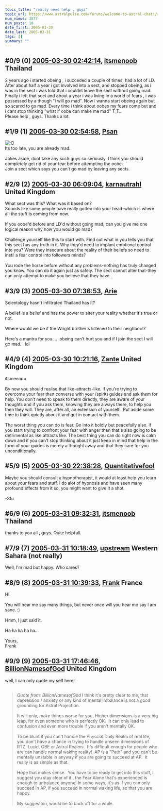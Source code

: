 ```yaml
---
topic_title: "really need help , guyz"
topic_url: https://www.astralpulse.com/forums/welcome-to-astral-chat!/really-need-help-guyz
num_views: 3877
num_posts: 10
date_first: 2005-03-30
date_last: 2005-03-31
tags: []
summary: ""
---
```


## \#0/9 (0) [2005-03-30 02:42:14](https://www.astralpulse.com/forums/index.php?msg=158250), [itsmenoob](https://www.astralpulse.com/forums/profile/?u=8729) Thailand ##
<section>
2 years ago i started obeing , i succeded a couple of times, had a lot of LD. After about half a year i got involved into a sect, and stopped obeing, as i was in the sect i was told that i couldnt leave the sect without going mad. Finally i left that sect and about a year i was living in a world of fears , i was possessed by a though "i will go mad". Now i wanna start obeing again but so scared to go mad. Every time i think about oobes my fears come but and i cant stop thinking "what if oobe can make me mad" T_T..
<br>
Please help , guys. Thanks a lot.
</section>

## \#1/9 (1) [2005-03-30 02:54:58](https://www.astralpulse.com/forums/index.php?msg=158251), [Psan](https://www.astralpulse.com/forums/profile/?u=7878)  ##
<section>
<img alt=":D" class="smiley" src="https://www.astralpulse.com/forums/Smileys/fugue/cheesy.png" title="Cheesy"/>
<br>
Its too late, you are already mad.
<br>
<br>
Jokes aside, dont take any such guys so seriously. I think you should completely get rid of your fear before attempting the oobe.
<br>
Join a sect which says you can't go mad by leaving any sects.
</section>

## \#2/9 (2) [2005-03-30 06:09:04](https://www.astralpulse.com/forums/index.php?msg=158260), [karnautrahl](https://www.astralpulse.com/forums/profile/?u=5663) United Kingdom ##
<section>
What sect was this? What was it based on?
<br>
Sounds like some people have really gotten into your head-which is where all the stuff is coming from now.
<br>
<br>
If you oobe'd before and LD'd without going mad, can you give me one logical reason why now you would go mad?
<br>
<br>
Challenge yourself like this to start with. Find out what in you tells you that this sect has any truth in it. Why they'd need to implant emotional control into you? Were they insecure about the reality of their beliefs so need to instil a fear control into followers minds?
<br>
<br>
You rode the horse before without any problems-nothing has truly changed you know. You can do it again just as safely. The sect cannot alter that-they can only attempt to make you believe that they have.
</section>

## \#3/9 (3) [2005-03-30 07:36:53](https://www.astralpulse.com/forums/index.php?msg=158270), [Arie](https://www.astralpulse.com/forums/profile/?u=436)  ##
<section>
Scientology hasn't infiltrated Thailand has it?
<br>
<br>
A belief is a belief and has the power to alter your reality whether it's true or not.
<br>
<br>
Where would we be if the Wright brother's listened to their neighbors?
<br>
<br>
Here's a mantra for you....  obeing can't hurt you and if I join the sect I will go mad.   lol
</section>

## \#4/9 (4) [2005-03-30 10:21:16](https://www.astralpulse.com/forums/index.php?msg=158292), [Zante](https://www.astralpulse.com/forums/profile/?u=8700) United Kingdom ##
<section>
itsmenoob
<br>
<br>
By now you should realise that like-attracts-like. If you're trying to overcome your fear then converse with your (spirit) guides and ask them for help. You don't need to speak to them directly, they are aware of your thoughts and if you ask them, knowing they are always there, to help you then they will. They are, after all, an extension of yourself.  Put aside some time to think quietly about it and get in contact with them.
<br>
<br>
The worst thing you can do is fear. Go into it boldly but peacefully also. If you start trying to confront your fear with anger then that's also going to be detrimental as like attracts like. The best thing you can do right now is calm down and if you can't stop thinking about it just keep in mind that help in the form of your guides is merely a thought away and that they care for you unconditionally.
</section>

## \#5/9 (5) [2005-03-30 22:38:28](https://www.astralpulse.com/forums/index.php?msg=158381), [Quantitativefool](https://www.astralpulse.com/forums/profile/?u=6965)  ##
<section>
Maybe you should consult a hypnotherapist, it would at least help you learn about your fears and stuff. I do alot of hypnosis and have seen many profound effects from it so, you might want to give it a shot.
<br>
<br>
-Stu
</section>

## \#6/9 (6) [2005-03-31 09:32:31](https://www.astralpulse.com/forums/index.php?msg=158439), [itsmenoob](https://www.astralpulse.com/forums/profile/?u=8729) Thailand ##
<section>
thanks to you all , guys. Quite helpfull.
</section>

## \#7/9 (7) [2005-03-31 10:18:49](https://www.astralpulse.com/forums/index.php?msg=158444), [upstream](https://www.astralpulse.com/forums/profile/?u=5864) Western Sahara (not really) ##
<section>
Well, I'm mad but happy. Who cares?
</section>

## \#8/9 (8) [2005-03-31 10:39:33](https://www.astralpulse.com/forums/index.php?msg=158447), [Frank](https://www.astralpulse.com/forums/profile/?u=359) France ##
<section>
Hi:
<br>
<br>
You will hear me say many things, but never once will you hear me say I am sane. :)
<br>
<br>
Hmm, I just said it.
<br>
<br>
Ha ha ha ha ha...
<br>
<br>
Yours,
<br>
Frank
</section>

## \#9/9 (9) [2005-03-31 17:46:46](https://www.astralpulse.com/forums/index.php?msg=158477), [BillionNamesofGod](https://www.astralpulse.com/forums/profile/?u=2745) United Kingdom ##
<section>
well, I can only quote my self here!
<br>
<br>
<blockquote class="bbc_standard_quote">
 <cite>
  Quote from: BillionNamesofGod
 </cite>
 I think it's pretty clear to me, that depression / anxiety or any kind of mental imbalance is not a good grounding for Astral Projection.
 <br>
 <br>
 It will only, make things worse for you, Higher dimensions is a very big leap, for even someone who is perfectly OK.  It can only lead to confusion and even more trouble if you aren't mentally OK.
 <br>
 <br>
 To be blunt if you can't handle the Physcial Daily Realm of real life, you don't have a chance in trying to handle unseen dimensions of RTZ, Lucid, OBE or Astral Realms.  It's difficult enough for people who are can handle normal waking reality!  AP is a "Path" and you can't be mentally unstable in anyway if you are going to succeed at AP.  It really is as simple as that.
 <br>
 <br>
 Hope that makes sense.  You have to be ready to get into this stuff, I suggest you stay clear of it , the Fear Alone that's experienced is enough to unbalance anyone! In some ways, it's as if you can only succeed in AP, if you succeed in normal waking life, so that you are happy.
 <br>
 <br>
 My suggestion, would be to back off for a while.
</blockquote>
</section>